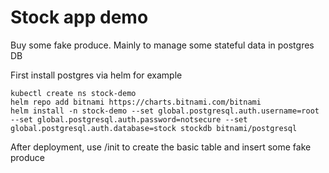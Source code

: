 # Stock app demo
Buy some fake produce. Mainly to manage some stateful data in postgres DB

First install postgres via helm for example
```
kubectl create ns stock-demo
helm repo add bitnami https://charts.bitnami.com/bitnami
helm install -n stock-demo --set global.postgresql.auth.username=root --set global.postgresql.auth.password=notsecure --set global.postgresql.auth.database=stock stockdb bitnami/postgresql
```

After deployment, use /init to create the basic table and insert some fake produce